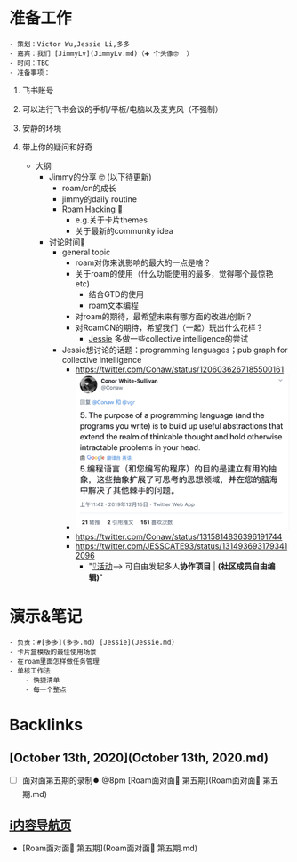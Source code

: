 
# 准备工作
    - 策划：Victor Wu,Jessie Li,多多
    - 嘉宾：我们 [JimmyLv](JimmyLv.md)（➕ 个头像🤓  ）
    - 时间：TBC
    - 准备事项：
        
1. 飞书账号
        
2. 可以进行飞书会议的手机/平板/电脑以及麦克风（不强制）
        
3. 安静的环境
        
4. 带上你的疑问和好奇
    - 大纲
        - Jimmy的分享 🤓  (以下待更新)
            - roam/cn的成长
            - jimmy的daily routine
            - Roam Hacking 👾
                - e.g.关于卡片themes
                - 关于最新的community idea
        - 讨论时间🤩  
            - general topic
                - roam对你来说影响的最大的一点是啥？
                - 关于roam的使用（什么功能使用的最多，觉得哪个最惊艳 etc)
                    - 结合GTD的使用
                    - roam文本编程
                - 对roam的期待，最希望未来有哪方面的改进/创新？
                - 对RoamCN的期待，希望我们（一起）玩出什么花样？
                    - [Jessie](Jessie.md) 多做一些collective intelligence的尝试
            - Jessie想讨论的话题：programming languages；pub graph for collective intelligence
                - https://twitter.com/Conaw/status/1206036267185500161
                - ![](../images/azyMb-fD6y.png?)
                - https://twitter.com/Conaw/status/1315814836396191744
                - https://twitter.com/JESSCATE93/status/1314936931793412096
                    - "[⍢活动](⍢活动.md)--> 可自由发起多人**协作项目** | __(社区成员自由编辑)__"

# 演示&笔记
    - 负责：#[多多](多多.md) [Jessie](Jessie.md)
    - 卡片盒模版的最佳使用场景
    - 在roam里面怎样做任务管理
    - 单核工作法
        - 快捷清单
        - 每一个整点

# Backlinks
## [October 13th, 2020](October 13th, 2020.md)
- [ ] 面对面第五期的录制⏺️  @8pm [Roam面对面🍜 第五期](Roam面对面🍜 第五期.md)

## [ℹ︎内容导航页](ℹ︎内容导航页.md)
- [Roam面对面🍜 第五期](Roam面对面🍜 第五期.md)

